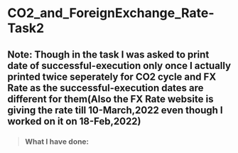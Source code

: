 # CO2_and_ForeignExchange_Rate-Task2
## Note: Though in the task I was asked to print date of successful-execution only once I actually printed twice seperately for CO2 cycle and FX Rate as the successful-execution dates are different for them(Also the FX Rate website is giving the rate till 10-March,2022 even though I worked on it on 18-Feb,2022)
> <h3>What I have done: <h3>
